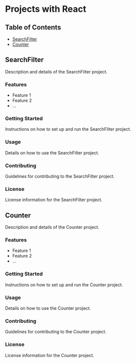 # Projects with React

## Table of Contents

- [SearchFilter](#searchfilter)
- [Counter](#counter)

<a name="searchfilter"></a>

## SearchFilter

Description and details of the SearchFilter project.

### Features

- Feature 1
- Feature 2
- ...

### Getting Started

Instructions on how to set up and run the SearchFilter project.

### Usage

Details on how to use the SearchFilter project.

### Contributing

Guidelines for contributing to the SearchFilter project.

### License

License information for the SearchFilter project.

<a name="counter"></a>

## Counter

Description and details of the Counter project.

### Features

- Feature 1
- Feature 2
- ...

### Getting Started

Instructions on how to set up and run the Counter project.

### Usage

Details on how to use the Counter project.

### Contributing

Guidelines for contributing to the Counter project.

### License

License information for the Counter project.
